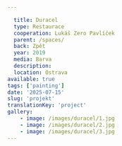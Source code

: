 ```yaml
---

  title: Duracel
  type: Restaurace
  cooperation: Lukáš Zero Pavlíček
  parent: /spaces/
  back: Zpět
  year: 2019
  media: Barva
  description: 
  location: Ostrava
available: true
tags: ['painting']
date: '2025-07-15'
slug: 'projekt'
translationKey: 'project'
gallery:
    - image: /images/duracel/1.jpg
    - image: /images/duracel/2.jpg
    - image: /images/duracel/3.jpg
---
```

